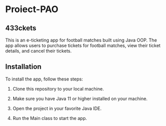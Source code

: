 # Proiect-PAO
## 433ckets
This is an e-ticketing app for football matches built using Java OOP. The app allows users to purchase tickets for football matches, view their ticket details, and cancel their tickets.

## Installation
To install the app, follow these steps:


1. Clone this repository to your local machine.

2. Make sure you have Java 11 or higher installed on your machine.

3. Open the project in your favorite Java IDE.

4. Run the Main class to start the app.
